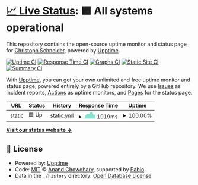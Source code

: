 # [📈 Live Status](https://status.chjlsch.ch): <!--live status--> **🟩 All systems operational**

This repository contains the open-source uptime monitor and status page for [Christoph Schneider](https://status.chjlsch.ch), powered by [Upptime](https://github.com/upptime/upptime).

[![Uptime CI](https://github.com/chjlsch/upptime/workflows/Uptime%20CI/badge.svg)](https://github.com/chjlsch/upptime/actions?query=workflow%3A%22Uptime+CI%22)
[![Response Time CI](https://github.com/chjlsch/upptime/workflows/Response%20Time%20CI/badge.svg)](https://github.com/chjlsch/upptime/actions?query=workflow%3A%22Response+Time+CI%22)
[![Graphs CI](https://github.com/chjlsch/upptime/workflows/Graphs%20CI/badge.svg)](https://github.com/chjlsch/upptime/actions?query=workflow%3A%22Graphs+CI%22)
[![Static Site CI](https://github.com/chjlsch/upptime/workflows/Static%20Site%20CI/badge.svg)](https://github.com/chjlsch/upptime/actions?query=workflow%3A%22Static+Site+CI%22)
[![Summary CI](https://github.com/chjlsch/upptime/workflows/Summary%20CI/badge.svg)](https://github.com/chjlsch/upptime/actions?query=workflow%3A%22Summary+CI%22)

With [Upptime](https://upptime.js.org), you can get your own unlimited and free uptime monitor and status page, powered entirely by a GitHub repository. We use [Issues](https://github.com/chjlsch/upptime/issues) as incident reports, [Actions](https://github.com/chjlsch/upptime/actions) as uptime monitors, and [Pages](https://status.chjlsch.ch) for the status page.

<!--start: status pages-->
<!-- This summary is generated by Upptime (https://github.com/upptime/upptime) -->
<!-- Do not edit this manually, your changes will be overwritten -->
<!-- prettier-ignore -->
| URL | Status | History | Response Time | Uptime |
| --- | ------ | ------- | ------------- | ------ |
| <img alt="" src="https://icons.duckduckgo.com/ip3/static.chjlsch.ch.ico" height="13"> [static](https://static.chjlsch.ch) | 🟩 Up | [static.yml](https://github.com/chjlsch/upptime/commits/HEAD/history/static.yml) | <details><summary><img alt="Response time graph" src="./graphs/static/response-time-week.png" height="20"> 1919ms</summary><br><a href="https://status.chjlsch.ch/history/static"><img alt="Response time 2168" src="https://img.shields.io/endpoint?url=https%3A%2F%2Fraw.githubusercontent.com%2Fchjlsch%2Fupptime%2FHEAD%2Fapi%2Fstatic%2Fresponse-time.json"></a><br><a href="https://status.chjlsch.ch/history/static"><img alt="24-hour response time 3370" src="https://img.shields.io/endpoint?url=https%3A%2F%2Fraw.githubusercontent.com%2Fchjlsch%2Fupptime%2FHEAD%2Fapi%2Fstatic%2Fresponse-time-day.json"></a><br><a href="https://status.chjlsch.ch/history/static"><img alt="7-day response time 1919" src="https://img.shields.io/endpoint?url=https%3A%2F%2Fraw.githubusercontent.com%2Fchjlsch%2Fupptime%2FHEAD%2Fapi%2Fstatic%2Fresponse-time-week.json"></a><br><a href="https://status.chjlsch.ch/history/static"><img alt="30-day response time 2168" src="https://img.shields.io/endpoint?url=https%3A%2F%2Fraw.githubusercontent.com%2Fchjlsch%2Fupptime%2FHEAD%2Fapi%2Fstatic%2Fresponse-time-month.json"></a><br><a href="https://status.chjlsch.ch/history/static"><img alt="1-year response time 2168" src="https://img.shields.io/endpoint?url=https%3A%2F%2Fraw.githubusercontent.com%2Fchjlsch%2Fupptime%2FHEAD%2Fapi%2Fstatic%2Fresponse-time-year.json"></a></details> | <details><summary><a href="https://status.chjlsch.ch/history/static">100.00%</a></summary><a href="https://status.chjlsch.ch/history/static"><img alt="All-time uptime 100.00%" src="https://img.shields.io/endpoint?url=https%3A%2F%2Fraw.githubusercontent.com%2Fchjlsch%2Fupptime%2FHEAD%2Fapi%2Fstatic%2Fuptime.json"></a><br><a href="https://status.chjlsch.ch/history/static"><img alt="24-hour uptime 100.00%" src="https://img.shields.io/endpoint?url=https%3A%2F%2Fraw.githubusercontent.com%2Fchjlsch%2Fupptime%2FHEAD%2Fapi%2Fstatic%2Fuptime-day.json"></a><br><a href="https://status.chjlsch.ch/history/static"><img alt="7-day uptime 100.00%" src="https://img.shields.io/endpoint?url=https%3A%2F%2Fraw.githubusercontent.com%2Fchjlsch%2Fupptime%2FHEAD%2Fapi%2Fstatic%2Fuptime-week.json"></a><br><a href="https://status.chjlsch.ch/history/static"><img alt="30-day uptime 100.00%" src="https://img.shields.io/endpoint?url=https%3A%2F%2Fraw.githubusercontent.com%2Fchjlsch%2Fupptime%2FHEAD%2Fapi%2Fstatic%2Fuptime-month.json"></a><br><a href="https://status.chjlsch.ch/history/static"><img alt="1-year uptime 100.00%" src="https://img.shields.io/endpoint?url=https%3A%2F%2Fraw.githubusercontent.com%2Fchjlsch%2Fupptime%2FHEAD%2Fapi%2Fstatic%2Fuptime-year.json"></a></details>

<!--end: status pages-->

[**Visit our status website →**](https://status.chjlsch.ch)

## 📄 License

- Powered by: [Upptime](https://github.com/upptime/upptime)
- Code: [MIT](./LICENSE) © [Anand Chowdhary](https://anandchowdhary.com), supported by [Pabio](https://pabio.com)
- Data in the `./history` directory: [Open Database License](https://opendatacommons.org/licenses/odbl/1-0/)
